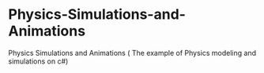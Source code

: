 # Physics-Simulations-and-Animations
Physics Simulations and Animations ( The example of Physics modeling and simulations on c#) 
